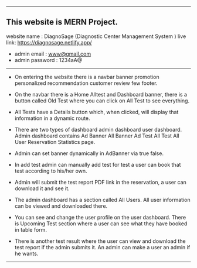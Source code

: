 -------------------------------------------------------------------
 This website is MERN Project.
 ------------------------------------------------------------------
 
 website name : DiagnoSage  (Diagnostic Center Management System )
 live link:  https://diagnosage.netlify.app/

* admin email : www@gmail.com
* admin password : 1234aA@

 ---------------------------------------------------------------------

* On entering the website there is a navbar banner promotion personalized recommendation customer review few footer. 

* On the navbar there is a Home Alltest and Dashboard banner, there is a button called Old Test where you can click on All Test to see everything. 

* All Tests have a Details button which, when clicked, will display that information in a dynamic route.

* There are two types of dashboard admin dashboard user dashboard. Admin dashboard contains Ad Banner All Banner Ad Test All Test All User Reservation Statistics page. 

* Admin can set banner dynamically in AdBanner via true false. 

* In add test admin can manually add test for test a user can book that test according to his/her own. 

* Admin will submit the test report PDF link in the reservation, a user can download it and see it. 

* The admin dashboard has a section called All Users. All user information can be viewed and downloaded there. 

* You can see and change the user profile on the user dashboard. There is Upcoming Test section where a user can see what they have booked in table form. 

* There is another test result where the user can view and download the test report if the admin submits it. An admin can make a user an admin if he wants.

-------------------------------------------------------------------------------